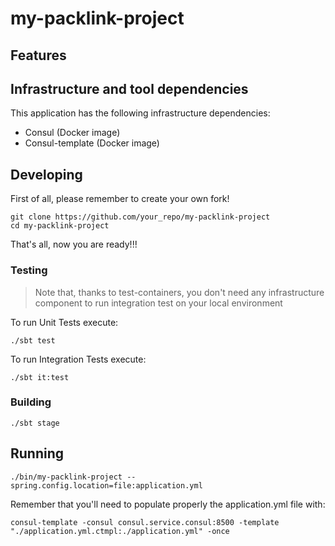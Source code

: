 # my-packlink-project

## Features



## Infrastructure and tool dependencies

This application has the following infrastructure dependencies:

- Consul (Docker image)
- Consul-template (Docker image)

## Developing

First of all, please remember to create your own fork!

```shell
git clone https://github.com/your_repo/my-packlink-project
cd my-packlink-project
```

That's all, now you are ready!!!

### Testing

> Note that, thanks to test-containers, you don't need any infrastructure component to run integration test on your local environment

To run Unit Tests execute:

```shell
./sbt test
```
To run Integration Tests execute:

```shell
./sbt it:test
``` 

### Building

```shell
./sbt stage
```

## Running

```shell
./bin/my-packlink-project --spring.config.location=file:application.yml
```
Remember that you'll need to populate properly the application.yml file with:

```shell
consul-template -consul consul.service.consul:8500 -template "./application.yml.ctmpl:./application.yml" -once
```